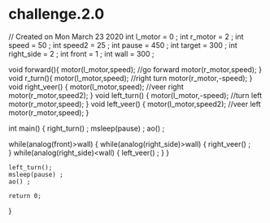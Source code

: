 # challenge.2.0
// Created on Mon March 23 2020
int l_motor = 0 ;
int r_motor = 2 ;
int speed = 50 ; 
int speed2 = 25 ;
int pause = 450 ;
int target = 300 ;
int right_side = 2 ;
int front = 1 ;
int wall = 300 ;

void forward(){
   motor(l_motor,speed); //go forward 
   motor(r_motor,speed);
}
void r_turn(){
   motor(l_motor,speed); //right turn
   motor(r_motor,-speed);
}
void right_veer() {
	motor(l_motor,speed); //veer right
   motor(r_motor,speed2);
}
void left_turn() {
   motor(l_motor,-speed); //turn left
   motor(r_motor,speed);
}
void left_veer() {
   motor(l_motor,speed2); //veer left
   motor(r_motor,speed);
}

int main()
{
	right_turn() ;
	msleep(pause) ;
	ao() ;
	
while(analog(front)>wall) {
	while(analog(right_side)>wall) {
	right_veer() ;	
	}
	while(analog(right_side)<wall) {
	left_veer() ;
	}
}

	left_turn();
	msleep(pause) ;
	ao() ;
	
	return 0;
}
